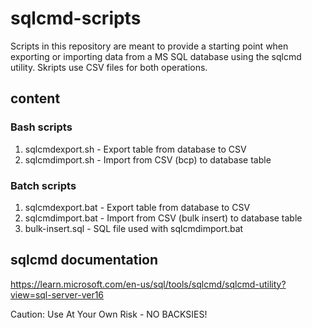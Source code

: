 # sqlcmd-scripts
Scripts in this repository are meant to provide a starting point when exporting 
or importing data from a MS SQL database using the sqlcmd utility. Skripts use 
CSV files for both operations.

## content
### Bash scripts
1. sqlcmdexport.sh - Export table from database to CSV
2. sqlcmdimport.sh - Import from CSV (bcp) to database table

### Batch scripts
1. sqlcmdexport.bat - Export table from database to CSV
2. sqlcmdimport.bat - Import from CSV (bulk insert) to database table
3. bulk-insert.sql - SQL file used with sqlcmdimport.bat

## sqlcmd documentation
https://learn.microsoft.com/en-us/sql/tools/sqlcmd/sqlcmd-utility?view=sql-server-ver16

Caution: Use At Your Own Risk - NO BACKSIES!
